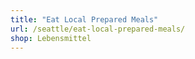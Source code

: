 ```yaml
---
title: "Eat Local Prepared Meals"
url: /seattle/eat-local-prepared-meals/
shop: Lebensmittel
---
```

